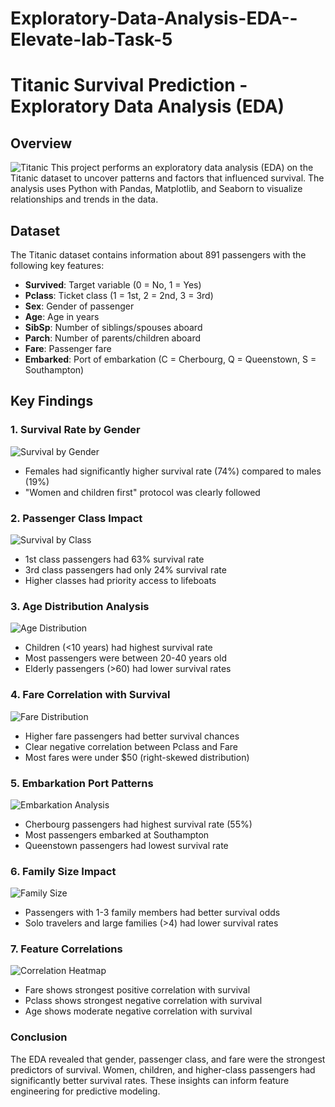 # Exploratory-Data-Analysis-EDA--Elevate-lab-Task-5
# Titanic Survival Prediction - Exploratory Data Analysis (EDA)

## Overview
![Titanic](https://upload.wikimedia.org/wikipedia/commons/thumb/f/fd/RMS_Titanic_3.jpg/800px-RMS_Titanic_3.jpg)
This project performs an exploratory data analysis (EDA) on the Titanic dataset to uncover patterns and factors that influenced survival. The analysis uses Python with Pandas, Matplotlib, and Seaborn to visualize relationships and trends in the data.

## Dataset
The Titanic dataset contains information about 891 passengers with the following key features:
- **Survived**: Target variable (0 = No, 1 = Yes)
- **Pclass**: Ticket class (1 = 1st, 2 = 2nd, 3 = 3rd)
- **Sex**: Gender of passenger
- **Age**: Age in years
- **SibSp**: Number of siblings/spouses aboard
- **Parch**: Number of parents/children aboard
- **Fare**: Passenger fare
- **Embarked**: Port of embarkation (C = Cherbourg, Q = Queenstown, S = Southampton)

## Key Findings

### 1. Survival Rate by Gender
![Survival by Gender](https://i.imgur.com/4QzRZ9m.png)
- Females had significantly higher survival rate (74%) compared to males (19%)
- "Women and children first" protocol was clearly followed

### 2. Passenger Class Impact
![Survival by Class](https://i.imgur.com/8KXoY9g.png)
- 1st class passengers had 63% survival rate
- 3rd class passengers had only 24% survival rate
- Higher classes had priority access to lifeboats

### 3. Age Distribution Analysis
![Age Distribution](https://i.imgur.com/V5LdGQf.png)
- Children (<10 years) had highest survival rate
- Most passengers were between 20-40 years old
- Elderly passengers (>60) had lower survival rates

### 4. Fare Correlation with Survival
![Fare Distribution](https://i.imgur.com/7jXqZ7r.png)
- Higher fare passengers had better survival chances
- Clear negative correlation between Pclass and Fare
- Most fares were under $50 (right-skewed distribution)

### 5. Embarkation Port Patterns
![Embarkation Analysis](https://i.imgur.com/5bJtK1f.png)
- Cherbourg passengers had highest survival rate (55%)
- Most passengers embarked at Southampton
- Queenstown passengers had lowest survival rate

### 6. Family Size Impact
![Family Size](https://i.imgur.com/1fZcJ8r.png)
- Passengers with 1-3 family members had better survival odds
- Solo travelers and large families (>4) had lower survival rates

### 7. Feature Correlations
![Correlation Heatmap](https://i.imgur.com/2kGQjqy.png)
- Fare shows strongest positive correlation with survival
- Pclass shows strongest negative correlation with survival
- Age shows moderate negative correlation with survival

### Conclusion
The EDA revealed that gender, passenger class, and fare were the strongest predictors of survival. Women, children, and higher-class passengers had significantly better survival rates. These insights can inform feature engineering for predictive modeling.
